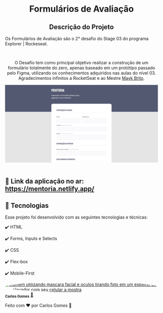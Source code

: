 <h1 align="center">
  Formulários de Avaliação
</h1>

<h2 align="center" >Descrição do Projeto</h2>
<p align="center">

Os Formulários de Avaliação são o 2° desafio do Stage 03 do programa Explorer | Rockeseat.

</p>
</br>

<div align="center">
   <p>
    O Desafio tem como principal objetivo realizar a construção de um formulário totalmente do zero, apenas baseado em um protótipo passado pelo Figma, utilizando os conhecimentos adquiridos nas aulas do nível   03. 
    Agradecimentos infinitos a RocketSeat e ao Mestre <a href="https://github.com/maykbrito">Mayk Brito</a>.</p>
  </p>
</div>
   <div align="center">
      <img src="./formmentoria.png" alt="print do resultado do formulário de mentoria"/>
  </div>
  </br>
  
## 🔗 Link da aplicação no ar: https://mentoria.netlify.app/
  
## :rocket: Tecnologias

Esse projeto foi desenvolvido com as seguintes tecnologias e técnicas:

✔️ HTML

✔️ Forms, Inputs e Selects

✔️ CSS

✔️ Flex-box

✔️ Mobile-First

<a href="https://github.com/Dev-Shinsei">
 <img style="border-radius: 50%;" src="https://avatars.githubusercontent.com/u/61604214?v=4" width="100px;" alt="homem utilizando mascara facial e oculos tirando foto em um espelho de um elevador com seu celular a mostra"/>
 <br />
 <sub><b>Carlos Gomes</b></sub></a> <a href="https://github.com/Dev-Shinsei" title="Github">🚀</a>

Feito com ❤️ por Carlos Gomes 👋
